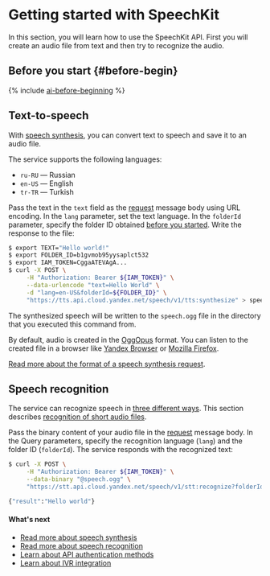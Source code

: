 # Getting started with SpeechKit

In this section, you will learn how to use the SpeechKit API. First you will create an audio file from text and then try to recognize the audio.

## Before you start {#before-begin}

{% include [ai-before-beginning](../_includes/ai-before-beginning.md) %}

## Text-to-speech

With [speech synthesis](tts/index.md), you can convert text to speech and save it to an audio file.

The service supports the following languages:

* `ru-RU` — Russian
* `en-US` — English
* `tr-TR` — Turkish

Pass the text in the `text` field as the [request](tts/request.md) message body using URL encoding. In the `lang` parameter, set the text language. In the `folderId` parameter, specify the folder ID obtained [before you started](#before-begin). Write the response to the file:

```bash
$ export TEXT="Hello world!"
$ export FOLDER_ID=b1gvmob95yysaplct532
$ export IAM_TOKEN=CggaATEVAgA...
$ curl -X POST \
     -H "Authorization: Bearer ${IAM_TOKEN}" \
     --data-urlencode "text=Hello World" \
     -d "lang=en-US&folderId=${FOLDER_ID}" \
     "https://tts.api.cloud.yandex.net/speech/v1/tts:synthesize" > speech.ogg
```

The synthesized speech will be written to the `speech.ogg` file in the directory that you executed this command from.

By default, audio is created in the [OggOpus](https://wiki.xiph.org/OggOpus) format. You can listen to the created file in a browser like [Yandex Browser](https://browser.yandex.ru) or [Mozilla Firefox](http://www.mozilla.org).

[Read more about the format of a speech synthesis request](tts/request.md).

## Speech recognition

The service can recognize speech in [three different ways](stt/index.md#stt-ways). This section describes [recognition of short audio files](stt/request.md).

Pass the binary content of your audio file in the [request](stt/request.md) message body. In the Query parameters, specify the recognition language (`lang`) and the folder ID (`folderId`). The service responds with the recognized text:

```bash
$ curl -X POST \
     -H "Authorization: Bearer ${IAM_TOKEN}" \
     --data-binary "@speech.ogg" \
     "https://stt.api.cloud.yandex.net/speech/v1/stt:recognize?folderId=${FOLDER_ID}"

{"result":"Hello world"}
```

#### What's next

* [Read more about speech synthesis](tts/index.md)
* [Read more about speech recognition](stt/index.md)
* [Learn about API authentication methods](concepts/auth.md)
* [Learn about IVR integration](concepts/ivr-integration)

